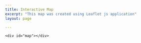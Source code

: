 ```yaml
---
title: Interactive Map
excerpt: "This map was created using Leaflet js application"
layout: page

---
```


<html lang="en">
<head>
    <meta charset="UTF-8">
    <meta name="viewport" content="width=device-width, initial-scale=1.0">
    <title>Leaflet Map</title>
    <link rel="stylesheet" href="https://unpkg.com/leaflet@1.9.4/dist/leaflet.css" />
    <style>
        #map {
            height: 500px;
            width: 100%;
        }
    </style>
</head>
<body>

    <div id="map"></div>

<script src="https://unpkg.com/leaflet@1.9.4/dist/leaflet.js"></script>
<script>
    var map = L.map('map').setView([38.7128, 35.0060], 5);

    // ✅ Add OpenStreetMap layer
    L.tileLayer('https://{s}.tile.openstreetmap.org/{z}/{x}/{y}.png', {
        attribution: '&copy; OpenStreetMap contributors'
    }).addTo(map);

    // ✅ Load external GeoJSON file
    fetch('../assets/CFG_map/caves.geojson')
        .then(response => response.json())
        .then(data => {
            L.geoJSON(data, {
                onEachFeature: function (feature, layer) {
                    if (feature.properties) {
                        let popupContent = `<b>${feature.properties.Cave_Name}</b><br>
                                            <b>Type:</b> ${feature.properties.Cave_Type}<br>
                                            <b>Protection:</b> ${feature.properties.Protection_Status}<br>
                                            <b>Description:</b> ${feature.properties.Cave_Description}`;

                        layer.bindPopup(popupContent);
                    }
                }
            }).addTo(map);
        })
        .catch(error => console.log("Error loading GeoJSON: ", error));
</script>

</body>
</html>
